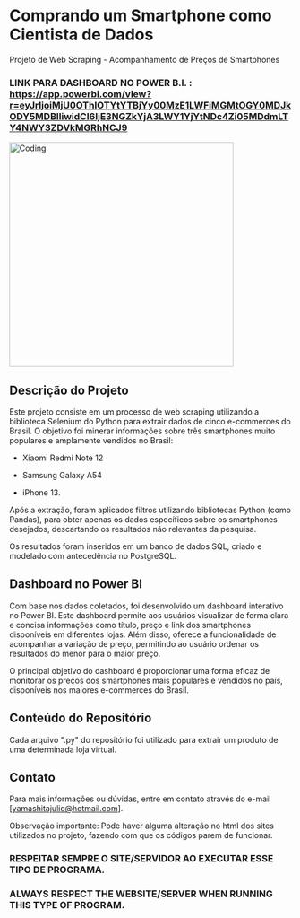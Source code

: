 # Comprando um Smartphone como Cientista de Dados
Projeto de Web Scraping - Acompanhamento de Preços de Smartphones

### LINK PARA DASHBOARD NO POWER B.I. : https://app.powerbi.com/view?r=eyJrIjoiMjU0OThlOTYtYTBjYy00MzE1LWFiMGMtOGY0MDJkODY5MDBlIiwidCI6IjE3NGZkYjA3LWY1YjYtNDc4Zi05MDdmLTY4NWY3ZDVkMGRhNCJ9

<img align="center" alt="Coding" width="400" src="https://amta.org.au/wp-content/uploads/2020/03/Choosing-a-mobile-phone-800x470.jpg">

## Descrição do Projeto
Este projeto consiste em um processo de web scraping utilizando a biblioteca Selenium do Python para extrair dados de cinco e-commerces do Brasil.
O objetivo foi minerar informações sobre três smartphones muito populares e amplamente vendidos no Brasil: 

- Xiaomi Redmi Note 12

- Samsung Galaxy A54

- iPhone 13.

Após a extração, foram aplicados filtros utilizando bibliotecas Python (como Pandas), para obter apenas os dados específicos sobre os smartphones desejados, descartando os resultados não relevantes da pesquisa.

Os resultados foram inseridos em um banco de dados SQL, criado e modelado com antecedência no PostgreSQL.

## Dashboard no Power BI
Com base nos dados coletados, foi desenvolvido um dashboard interativo no Power BI. 
Este dashboard permite aos usuários visualizar de forma clara e concisa informações como título, preço e link dos smartphones disponíveis em diferentes lojas. 
Além disso, oferece a funcionalidade de acompanhar a variação de preço, permitindo ao usuário ordenar os resultados do menor para o maior preço.

O principal objetivo do dashboard é proporcionar uma forma eficaz de monitorar os preços dos smartphones mais populares e vendidos no país, disponíveis nos maiores e-commerces do Brasil.

## Conteúdo do Repositório
Cada arquivo ".py" do repositório foi utilizado para extrair um produto de uma determinada loja virtual.

## Contato
Para mais informações ou dúvidas, entre em contato através do e-mail [yamashitajulio@hotmail.com].

Observação importante: Pode haver alguma alteração no html dos sites utilizados no projeto, fazendo com que os códigos parem de funcionar. 

### RESPEITAR SEMPRE O SITE/SERVIDOR AO EXECUTAR ESSE TIPO DE PROGRAMA.
### ALWAYS RESPECT THE WEBSITE/SERVER WHEN RUNNING THIS TYPE OF PROGRAM.

